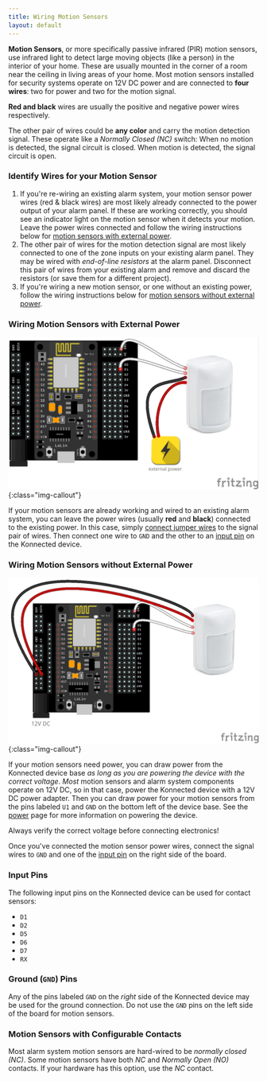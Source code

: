 ```yaml
---
title: Wiring Motion Sensors
layout: default
---
```


**Motion Sensors**, or more specifically passive infrared (PIR) motion sensors, use infrared light to detect large moving
objects (like a person) in the interior of your home. These are usually mounted in the corner of a room near the ceiling
in living areas of your home. Most motion sensors installed for security  systems operate on 12V DC power and are 
connected to **four wires**: two for power and two for the motion signal.
 
**Red and black** wires are usually the positive and negative power wires respectively.

The other pair of wires could be **any color** and carry the motion detection signal. These operate like a 
_Normally Closed (NC)_ switch: When no motion is detected, the signal circuit is closed. When motion is detected,
the signal circuit is open.

### Identify Wires for your Motion Sensor

1. If you're re-wiring an existing alarm system, your motion sensor power wires (red & black wires) are most likely 
already connected to the power output of your alarm panel. If these are working correctly, you should see an indicator
light on the motion sensor when it detects your motion. Leave the power wires connected and follow the wiring instructions
 below for [motion sensors with external power](#wiring-motion-sensors-with-external-power).
1. The other pair of wires for the motion detection signal are most likely connected to one of the zone inputs on your
existing alarm panel. They may be wired with _end-of-line resistors_ at the alarm panel. Disconnect this pair of wires 
from your existing alarm and remove and discard the resistors (or save them for a different project).
1. If you're wiring a new motion sensor, or one without an existing power, follow the wiring instructions below for 
[motion sensors without external power](#wiring-motion-sensors-without-external-power).

### Wiring Motion Sensors with External Power

![](/assets/images/motion-sensor-wiring-with-external-power-bb.png){:class="img-callout"}

If your motion sensors are already working and wired to an existing alarm system, you can leave the power wires (usually
**red** and **black**) connected to the existing power. In this case, simply [connect jumper wires](/security-alarm-system/wiring/connecting-jumpers)
 to the signal pair of wires. Then connect one wire to `GND` and the other to an [input pin](#input-pins) on the Konnected device. 

### Wiring Motion Sensors without External Power

![](/assets/images/motion-sensor-wiring-powered.png){:class="img-callout"}

If your motion sensors need power, you can draw power from the Konnected device base _as long as you are powering the
device with the correct voltage_. _Most_ motion sensors and alarm system components operate on 12V DC, so in that case,
power the Konnected device with a 12V DC power adapter. Then you can draw power for your motion sensors from the pins
labeled `U1` and `GND` on the bottom left of the device base. See the [power](/security-alarm-system/wiring/power) page for more
information on powering the device.

Always verify the correct voltage before connecting electronics!

Once you've connected the motion sensor power wires, connect the signal wires to `GND` and one of the 
[input pin](#input-pins) on the right side of the board.

### Input Pins

The following input pins on the Konnected device can be used for contact sensors:
* `D1`
* `D2`
* `D5`
* `D6`
* `D7`
* `RX`

### Ground (`GND`) Pins

Any of the pins labeled `GND` on the _right_ side of the Konnected device may be used for the ground
connection. Do not use the `GND` pins on the left side of the board for motion sensors.

### Motion Sensors with Configurable Contacts
 
Most alarm system motion sensors are hard-wired to be _normally closed (NC)_. Some motion sensors have both _NC_
and _Normally Open (NO)_ contacts. If your hardware has this option, use the _NC_ contact.